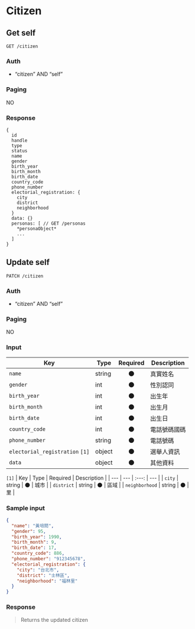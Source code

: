# Citizen

## Get self
```
GET /citizen
```

### Auth
- “citizen” AND “self”

### Paging
NO

### Response
```
{
  id
  handle
  type
  status
  name
  gender
  birth_year
  birth_month
  birth_date
  country_code
  phone_number
  electorial_registration: {
    city
    district
    neighborhood
  }
  data: {}
  personas: [ // GET /personas
    *personaObject*
    ...
  ]
}
```

## Update self
```
PATCH /citizen
```

### Auth
- “citizen” AND “self”

### Paging
NO

### Input

| Key | Type | Required | Description |
| --- | --- | :---: | --- |
| `name` | string | 🌑 | 真實姓名 |
| `gender` | int | 🌑 | 性別認同 |
| `birth_year` | int | 🌑 | 出生年 |
| `birth_month` | int | 🌑 | 出生月 |
| `birth_date` | int | 🌑 | 出生日 |
| `country_code` | int | 🌑 | 電話號碼國碼 |
| `phone_number` | string | 🌑 | 電話號碼 |
| `electorial_registration` `[1]` | object | 🌑 | 選舉人資訊 |
| `data` | object | 🌑 | 其他資料 |

`[1]`
| Key | Type | Required | Description |
| --- | --- | :---: | --- |
| `city` | string | 🌑 | 城市 |
| `district` | string | 🌑 | 區域 |
| `neighborhood` | string | 🌑 | 里 |

### Sample input
```json
{
  "name": "黃培閎",
  "gender": 95,
  "birth_year": 1990,
  "birth_month": 9,
  "birth_date": 17,
  "country_code": 886,
  "phone_number": "912345678",
  "electorial_registration": {
    "city": "台北市",
    "district": "士林區",
    "neighborhood": "福林里"
  }
}
```

### Response
> Returns the updated citizen
